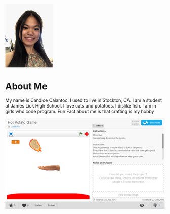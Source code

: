 <!DOCTYPE html>
<html>
<head>
<title>Page Title</title>
</head>
<body>
<body background="File_000%20(2).jpeg">
<body>

<img src="File_000.jpeg" style="width:150px;height:200px;">

<h1>About Me</h1>

<p>My name is Candice Calantoc. I used to live in Stockton, CA. I am a student at James Lick High School. I love cats and potatoes. I dislike fish. I am in girls who code program. Fun Fact about me is that crafting is my hobby</p>

</html>
</body>

<img src="Scratch.png">
